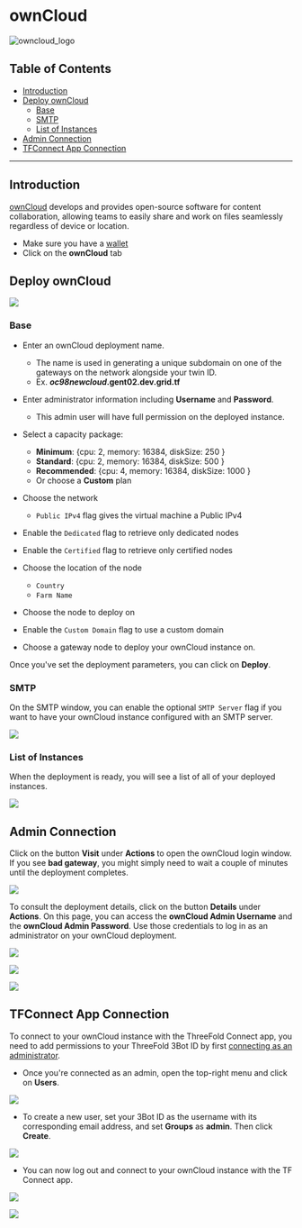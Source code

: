 <h1> ownCloud</h1>

![owncloud_logo](./img/owncloud_logo.svg)

<h2>Table of Contents</h2>

- [Introduction](#introduction)
- [Deploy ownCloud](#deploy-owncloud)
  - [Base](#base)
  - [SMTP](#smtp)
  - [List of Instances](#list-of-instances)
- [Admin Connection](#admin-connection)
- [TFConnect App Connection](#tfconnect-app-connection)

***

## Introduction

[ownCloud](https://owncloud.com/) develops and provides open-source software for content collaboration, allowing teams to easily share and work on files seamlessly regardless of device or location.

- Make sure you have a [wallet](./wallet_connector.md)
- Click on the **ownCloud** tab

## Deploy ownCloud

![ ](./img/owncloud1.png)

### Base

- Enter an ownCloud deployment name.
  - The name is used in generating a unique subdomain on one of the gateways on the network alongside your twin ID.
  - Ex. ***oc98newcloud*.gent02.dev.grid.tf**

- Enter administrator information including **Username** and **Password**.
  - This admin user will have full permission on the deployed instance.
- Select a capacity package:
    - **Minimum**: {cpu: 2, memory: 16384, diskSize: 250 }
    - **Standard**: {cpu: 2, memory: 16384, diskSize: 500 }
    - **Recommended**: {cpu: 4, memory: 16384, diskSize: 1000 }
    - Or choose a **Custom** plan
- Choose the network
   - `Public IPv4` flag gives the virtual machine a Public IPv4
- Enable the `Dedicated` flag to retrieve only dedicated nodes 
- Enable the `Certified` flag to retrieve only certified nodes 
- Choose the location of the node
   - `Country`
   - `Farm Name`
- Choose the node to deploy on 
- Enable the `Custom Domain` flag to use a custom domain
- Choose a gateway node to deploy your ownCloud instance on.

Once you've set the deployment parameters, you can click on **Deploy**. 

### SMTP

On the SMTP window, you can enable the optional `SMTP Server` flag if you want to have your ownCloud instance configured with an SMTP server.

![ ](./img/owncloud4.png)

### List of Instances

When the deployment is ready, you will see a list of all of your deployed instances.

![ ](./img/owncloud5.png)

## Admin Connection

Click on the button **Visit** under **Actions** to open the ownCloud login window. If you see **bad gateway**, you might simply need to wait a couple of minutes until the deployment completes.

![ ](./img/owncloud_visit.png)

To consult the deployment details,  click on the button **Details** under **Actions**. On this page, you can access the **ownCloud Admin Username** and the **ownCloud Admin Password**. Use those credentials to log in as an administrator on your ownCloud deployment.

![ ](./img/owncloud_details.png)

![ ](./img/owncloud_credentials.png)

![ ](./img/owncloud6.png)

## TFConnect App Connection

To connect to your ownCloud instance with the ThreeFold Connect app, you need to add permissions to your ThreeFold 3Bot ID by first [connecting as an administrator](#admin-connection).

- Once you're connected as an admin, open the top-right menu and click on **Users**.

![ ](./img/owncloud_users.png)

- To create a new user, set your 3Bot ID as the username with its corresponding email address, and set **Groups** as **admin**. Then click **Create**.

![ ](./img/owncloud_create_user.png)

- You can now log out and connect to your ownCloud instance with the TF Connect app.

![ ](./img/owncloud_logout.png)

![ ](./img/owncloud_tfconnect.png)